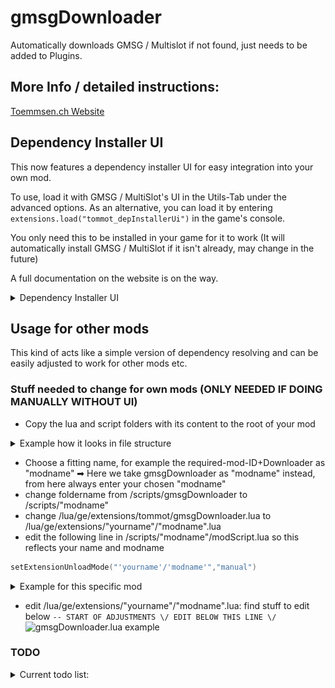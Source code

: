 # gmsgDownloader
 Automatically downloads GMSG / Multislot if not found, just needs to be added to Plugins.

## More Info / detailed instructions:
[Toemmsen.ch Website](https://toemmsen.ch/posts/dependency_resolver/)

## Dependency Installer UI
This now features a dependency installer UI for easy integration into your own mod.

To use, load it with GMSG / MultiSlot's UI in the Utils-Tab under the advanced options.
As an alternative, you can load it by entering `extensions.load("tommot_depInstallerUi")` in the game's console.

You only need this to be installed in your game for it to work (It will automatically install GMSG / MultiSlot if it isn't already, may change in the future)


A full documentation on the website is on the way.

<details>
<summary>Dependency Installer UI</summary>

![UI](ghImages/installerUI.png)
</details>

## Usage for other mods
This kind of acts like a simple version of dependency resolving and can be easily adjusted to work for other mods etc. 
### Stuff needed to change for own mods (ONLY NEEDED IF DOING MANUALLY WITHOUT UI)
- Copy the lua and script folders with its content to the root of your mod
<details>
<summary>Example how it looks in file structure</summary>

![pasted example](ghImages/pastedExample.png)
</details>

- Choose a fitting name, for example the required-mod-ID+Downloader as "modname"
➡ Here we take gmsgDownloader as "modname" instead, from here always enter your chosen "modname"
- change foldername from /scripts/gmsgDownloader to /scripts/"modname"
- change /lua/ge/extensions/tommot/gmsgDownloader.lua to /lua/ge/extensions/"yourname"/"modname".lua
- edit the following line in /scripts/"modname"/modScript.lua so this reflects your name and modname 
```lua 
setExtensionUnloadMode("'yourname'/'modname'","manual")
``` 
<details>
<summary>Example for this specific mod</summary>

![modScript.lua example](ghImages/modScript.png)
</details>

- edit /lua/ge/extensions/"yourname"/"modname".lua:
find stuff to edit below 
```-- START OF ADJUSTMENTS \/ EDIT BELOW THIS LINE \/```
![gmsgDownloader.lua example](ghImages/luaToEdit.png)


### TODO
<details>
<summary>Current todo list:</summary>

- [ ] Add version check (with repo)
- [x] Variables for easier config (dev) *implemented*
</details>
